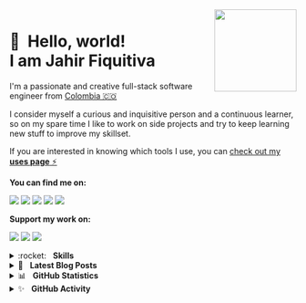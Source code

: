 <img src="https://jahir.dev/static/images/brand/logo-full-sm.png" width="144" align="right" hspace="0" />

👋 &nbsp;Hello, world! <br/> I am Jahir Fiquitiva
======

I'm a passionate and creative full-stack software engineer from [Colombia 🇨🇴](https://www.google.com/maps/place/Colombia/@4,-72z/)

I consider myself a curious and inquisitive person and a continuous learner, so on my spare time I like to work on side projects and try to keep learning new stuff to improve my skillset.

If you are interested in knowing which tools I use, you can [check out my **uses page** ⚡️](https://jahir.dev/uses)

**You can find me on:**

[<img src="https://img.shields.io/badge/website-%233867D6.svg?&style=for-the-badge&logoColor=white&logo=data:image/png;base64,iVBORw0KGgoAAAANSUhEUgAAABgAAAAYCAYAAADgdz34AAAAGXRFWHRTb2Z0d2FyZQBBZG9iZSBJbWFnZVJlYWR5ccllPAAAAOpJREFUeNpiYBjW4P///wpA3A/E5/9jgvNQOQVyDe//TzzoJ8VgATQXv0di34dibHIgPQLEWIBs+HwgTkDiO0AxDARA1RBnCVqwJEDF1sM0Y3HEeig/gWBwQSMU7nKk4EKxEN1AJDFknyhQGqlERzoTkh0OVEzhDth8AAMFSJEJ8/Z+LOr3Q+UakMQC0IOOBRbWSHovMDIyHoCK+5Po8g/oAky0Lg3AFgBdjGwzsm8+kmieALEZjFJwHlsQHaBiyBwgKqOhpa5+pNTVj6X4OI83o9G8qMBRkpJc2A18cU3zCoduVeaQAQABBgBb2mB8ePpZSAAAAABJRU5ErkJggg==">](https://jahir.dev/)
[<img src="https://img.shields.io/badge/twitter-%231DA1F2.svg?&style=for-the-badge&logo=twitter&logoColor=white"/>](https://twitter.com/jahirfiquitiva)
[<img src="https://img.shields.io/badge/linkedin-%230077B5.svg?&style=for-the-badge&logo=linkedin&logoColor=white"/>](https://www.linkedin.com/in/jahirfiquitiva/)
[<img src="https://img.shields.io/badge/instagram-%23833AB4.svg?&style=for-the-badge&logo=instagram&logoColor=white"/>](https://www.instagram.com/jahirfiquitiva/)
[<img src="https://img.shields.io/badge/polywork-%237664E6.svg?&style=for-the-badge&logo=polywork&logoColor=white"/>](https://timeline.jahir.dev/)
<!--
[<img src="https://img.shields.io/badge/twitch-%239146FF.svg?&style=for-the-badge&logo=twitch&logoColor=white"/>](https://twitch.tv/jahirdotdev/)
-->

**Support my work on:**

[<img src="https://img.shields.io/badge/github%20sponsors-%23EA4AAA.svg?&style=for-the-badge&logoColor=white&logo=data:image/png;base64,iVBORw0KGgoAAAANSUhEUgAAABgAAAAYCAYAAADgdz34AAAAGXRFWHRTb2Z0d2FyZQBBZG9iZSBJbWFnZVJlYWR5ccllPAAAAPFJREFUeNrsVW0NhDAMZSiYBCRMAg6YhElAAg6QgBQkIIFzMAk7SLa70rT7uB3J/bgmhUBf31u7Lmuav5Wac04fvrmrnd8GYAyD0SnyxcVtycHEVn5ZzeG9f68E0YowsCJNCQTAllHdQsRllCOq/iaYvMtUF3CgAwJ9xYD0gKc7/7XnQwjxADhZMYSv3MDZgmAQGSoEBsR1KW+saRNqz8ht4u4BltvIyABYn7uzuUdAobMgM8nhGVCpBJMrQpCb3JKnlAhBPpZu2syJEOTzpwcHt0t5L29LpogF01JPzoh8lxyNcKhA3XXbqdvIf9aeAgwApQNy3AmH0wEAAAAASUVORK5CYII="/>](https://github.com/sponsors/jahirfiquitiva)
[<img src="https://img.shields.io/badge/buy%20me%20a%20coffee-%235F7FFF.svg?&style=for-the-badge&logo=buy-me-a-coffee&logoColor=white"/>](https://buymeacoff.ee/jahirfiquitiva)
[<img src="https://img.shields.io/badge/PayPal-%2300457C.svg?&style=for-the-badge&logo=paypal&logoColor=%23FFFFFF"/>](https://jahir.xyz/DonatePayPal)

<details>
<summary>:rocket:&nbsp;&nbsp;&nbsp;<b>Skills</b></summary>
<br/>
<img src="https://img.shields.io/badge/android-%2337C677.svg?&style=for-the-badge&logo=android&logoColor=white" alt="Android"/>
<img src="https://img.shields.io/badge/kotlin-%235C6ACA.svg?&style=for-the-badge&logo=kotlin&logoColor=white" alt="Kotlin"/>
<img src="https://img.shields.io/badge/java-%23ea2e2e.svg?&style=for-the-badge&logo=java&logoColor=white" alt="Java"/>
<img src="https://img.shields.io/badge/python-%233a75a5.svg?&style=for-the-badge&logo=python&logoColor=white" alt="Python"/>
<img src="https://img.shields.io/badge/javascript%20-%23323330.svg?&style=for-the-badge&logo=javascript&logoColor=%23f7de1e" alt="JavaScript"/>
<img src="https://img.shields.io/badge/typescript%20-%233178c6.svg?&style=for-the-badge&logo=typescript&logoColor=white" alt="TypeScript"/>
<img src="https://img.shields.io/badge/html5-%23e34f26.svg?&style=for-the-badge&logo=html5&logoColor=white" alt="HTML5"/>
<img src="https://img.shields.io/badge/css3-%233573b5.svg?&style=for-the-badge&logo=css3&logoColor=white" alt="CSS3"/>
<img src="https://img.shields.io/badge/node%2Ejs-%2362af43.svg?&style=for-the-badge&logo=node.js&logoColor=white" alt="NodeJS"/>
<img src="https://img.shields.io/badge/react-%2300c4e6.svg?&style=for-the-badge&logo=react&logoColor=white" alt="React"/>
<img src="https://img.shields.io/badge/nextjs-%230071f3.svg?&style=for-the-badge&logo=next.js&logoColor=white" alt="NextJS"/>
<img src="https://img.shields.io/badge/styled%20components-%23D36AC2.svg?&style=for-the-badge&logo=styled-components&logoColor=white" alt="Styled Components"/>
<img src="https://img.shields.io/badge/tailwind-%2306B6D4.svg?&style=for-the-badge&logo=tailwind%20css&logoColor=white" alt="Tailwind"/>
<img src="https://img.shields.io/badge/mongodb-%2368a14a.svg?&style=for-the-badge&logo=mongodb&logoColor=white" alt="MongoDB"/>
<img src="https://img.shields.io/badge/express-%23000000.svg?&style=for-the-badge&logo=express&logoColor=white" alt="Express"/>
<img src="https://img.shields.io/badge/git-%23fc6d26.svg?&style=for-the-badge&logo=git&logoColor=white" alt="Git"/>
<img src="https://img.shields.io/badge/material%20design-%23222222.svg?&style=for-the-badge&logo=material-design&logoColor=white" alt="Material Design"/>
</details>

<details>
<summary>📝&nbsp;&nbsp;&nbsp;<b>Latest Blog Posts</b></summary>
<br/>
<ul>
<li><a href="undefined">Things you can do to get started with development</a></li><li><a href="undefined">Yet another redesign</a></li><li><a href="undefined">Building my website from scratch</a></li><li><a href="undefined">Redesigning my website</a></li>
<li>
<a href="https://jahir.dev/blog"><i>More…</i></a>
</li>
</ul>
</details>

<details>
<summary>📊&nbsp;&nbsp;&nbsp;<b>GitHub Statistics</b></summary>
<br/>
<img src="https://github-readme-stats.vercel.app/api?username=jahirfiquitiva&show_icons=true&count_private=true&title_color=afc2ef&icon_color=afc2ef&theme=react" alt="GitHub Stats/Statistics" align="top"/>
<img src="https://github-readme-stats.vercel.app/api/top-langs/?username=jahirfiquitiva&layout=compact&hide=java&title_color=afc2ef&icon_color=afc2ef&theme=react" alt="GitHub Top or Most Used Languages" align="top"/>
</details>

<details>
<summary>✨&nbsp;&nbsp;&nbsp;<b>GitHub Activity</b></summary>
<br/>
<ol>
<li>🗣 Commented on <a href="https://github.com/jahirfiquitiva/jahir.dev/issues/10">#10</a> in <a href="https://github.com/jahirfiquitiva/jahir.dev">jahirfiquitiva/jahir.dev</a></li><li>🗣 Commented on <a href="https://github.com/jahirfiquitiva/jahir.dev/issues/10">#10</a> in <a href="https://github.com/jahirfiquitiva/jahir.dev">jahirfiquitiva/jahir.dev</a></li><li>🎉 Merged PR <a href="https://github.com/jahirfiquitiva/jahir.dev/pull/27">#27</a> in <a href="https://github.com/jahirfiquitiva/jahir.dev">jahirfiquitiva/jahir.dev</a></li><li>💪 Opened PR <a href="https://github.com/jahirfiquitiva/jahir.dev/pull/27">#27</a> in <a href="https://github.com/jahirfiquitiva/jahir.dev">jahirfiquitiva/jahir.dev</a></li><li>🎉 Merged PR <a href="https://github.com/jahirfiquitiva/Blueprint/pull/292">#292</a> in <a href="https://github.com/jahirfiquitiva/Blueprint">jahirfiquitiva/Blueprint</a></li>
<li><a href="https://gitstalk.netlify.app/jahirfiquitiva"><i>More…</i></a></li>
</ol>
</details>
